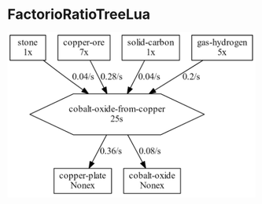 # FactorioRatioTreeLua

![Preview](https://github.com/FlorianPix/FactorioRatioTreeLua/blob/master/image.png)
